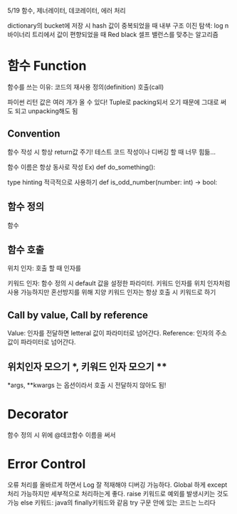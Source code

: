 5/19
함수, 제너레이터, 데코레이터, 에러 처리

dictionary의 bucket에 저장 시 hash 값이 중복되었을 때 내부 구조
이진 탐색: log n
바이너리 트리에서 값이 편향되었을 때
Red black  셀프 밸런스를 맞추는 알고리즘

# 함수 Function
함수를 쓰는 이유: 코드의 재사용
정의(definition)
호출(call)

파이썬 리턴 값은 여러 개가 올 수 있다!
Tuple로 packing되서 오기 때문에 그대로 써도 되고 unpacking해도 됨


## Convention
함수 작성 시 항상 return값 주기!
테스트 코드 작성이나 디버깅 할 때 너무 힘듦…

함수 이름은 항상 동사로 작성
Ex) def do_something():

type hinting 적극적으로 사용하기
def is_odd_number(number: int) -> bool:

## 함수 정의
함수 

## 함수 호출
위치 인자:
호출 할 때 인자를

키워드 인자:
함수 정의 시 default 값을 설정한 파라미터.
키워드 인자를 위치 인자처럼 사용 가능하지만 혼선방지를 위해 지양
키워드 인자는 항상 호출 시 키워드로 하기


## Call by value, Call by reference
Value: 인자를 전달하면 letteral 값이 파라미터로 넘어간다.
Reference: 인자의 주소 값이 파라미터로 넘어간다.

## 위치인자 모으기 *, 키워드 인자 모으기 **
*args, **kwargs 는 옵션이라서 호출 시 전달하지 않아도 됨!

# Decorator
함수 정의 시 위에 @데코함수 이름을 써서 

# Error Control
오류 처리를 올바르게 하면서 Log 잘 적재해야 디버깅 가능하다.
Global 하게 except 처리 가능하지만 세부적으로 처리하는게 좋다.
raise 키워드로 예외를 발생시키는 것도 가능
else 키워드: java의 finally키워드와 같음
try 구문 안에 있는 코드는 느리다
